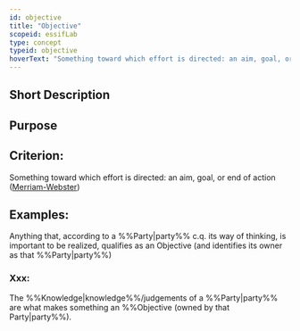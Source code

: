 ```yaml
---
id: objective
title: "Objective"
scopeid: essifLab
type: concept
typeid: objective
hoverText: "Something toward which effort is directed: an aim, goal, or end of action"
---
```


## Short Description

## Purpose

## Criterion:
Something toward which effort is directed: an aim, goal, or end of action ([Merriam-Webster](https://www.merriam-webster.com/dictionary/objective))

## Examples:
Anything that, according to a %%Party|party%% c.q. its way of thinking, is important to be realized, qualifies as an Objective (and identifies its owner as that %%Party|party%%)

### Xxx:
The %%Knowledge|knowledge%%/judgements of a %%Party|party%% are what makes something an %%Objective (owned by that Party|party%%).

